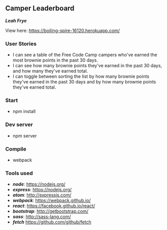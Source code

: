 ## Camper Leaderboard

***Leah Frye***

View here: https://boiling-spire-16120.herokuapp.com/

### User Stories

+ I can see a table of the Free Code Camp campers who've earned the most brownie points in the past 30 days.
+ I can see how many brownie points they've earned in the past 30 days, and how many they've earned total.
+ I can toggle between sorting the list by how many brownie points they've earned in the past 30 days and by how many brownie points they've earned total.

### Start

+ npm install

### Dev server

+ npm server

### Compile

+ webpack

### Tools used

+ ***node***: https://nodejs.org/
+ ***express***: https://nodejs.org/
+ ***atom***: http://expressjs.com/
+ ***webpack***: https://webpack.github.io/
+ ***react***: https://facebook.github.io/react/
+ ***bootstrap***: http://getbootstrap.com/
+ ***sass***: http://sass-lang.com/
+ ***fetch*** https://github.com/github/fetch
